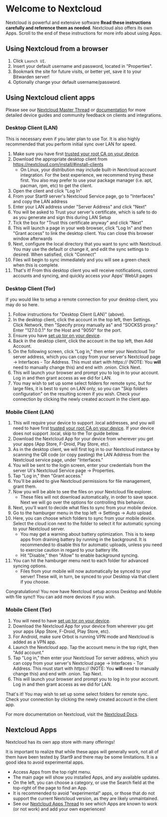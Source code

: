 # Welcome to Nextcloud

Nextcloud is powerful and extensive software **Read these instructions carefully and reference them as needed**. Nextcloud also offers its own Apps. Scroll to the end of these instructions for more info about using Apps.


## Using Nextcloud from a browser

1. Click `Launch UI`.
1. Insert your default username and password, located in "Properties".
1. Bookmark the site for future visits, or better yet, save it to your Bitwarden server!
1. Optionally change your default username/password.

## Using Nextcloud client apps

Please see our [Nextcloud Master Thread](https://community.start9.com/t/nextcloud-master-thread) or [documentation](https://docs.start9.com/latest/user-manual/service-guides/nextcloud/index) for more detailed device guides and community feedback on clients and integrations.

### Desktop Client (LAN)

This is necessary even if you later plan to use Tor. It is also highly recommended that you perform initial sync over LAN for speed.

1. Make sure you have first [trusted your root CA on your device](https://docs.start9.com/latest/user-manual/trust-ca).
1. Download the appropriate desktop client from https://nextcloud.com/install/#install-clients
    - On Linux, your distribution may include built-in Nextcloud account integration. For the best experience, we recommend trying these first.  You also may prefer to use your package manager (i.e. apt, pacman, rpm, etc) to get the client.
1. Open the client and click "Log In"
1. From your Start9 server's Nextcloud Service page, go to "Interfaces" and copy the LAN address
1. Enter your LAN address under "Server Address" and click "Next"
1. You will be asked to Trust your server's certificate, which is safe to do as you generate and sign this during LAN Setup
1. Tick the box for "Trust this certificate anyway" and click "Next"
1. This will launch a page in your web browser, click "Log In" and then "Grant access" to link the desktop client. You can close this browser window afterwards
1. Next, configure the local directory that you want to sync with Nextcloud. You may use the default or change it, and edit the sync settings to desired. When satisfied, click "Connect"
1. Files will begin to sync immediately and you will see a green check when this is complete.
1. That's it! From this desktop client you will receive notifications, control accounts and syncing, and quickly access your Apps' WebUI pages

### Desktop Client (Tor)

If you would like to setup a remote connection for your desktop client, you may do so here.

1. Follow instructions for "Desktop Client (LAN)" (above).
1. In the desktop client, click the account in the top left, then Settings. Click Network, then "Specify proxy manually as" and "SOCKS5 proxy." Enter "127.0.0.1" for the Host and "9050" for the port.
1. Ensure you have [set up tor on your device](https://docs.start9.com/latest/user-manual/connecting-tor).
1. Back in the desktop client, click the account in the top left, then Add Account.
1. On the following screen, click "Log in," then enter your Nextcloud Tor server address, which you can copy from your server's Nextcloud page -> Interfaces - Tor Address. This must start with *https://* (NOTE: You __will__ need to manually change this) and end with .onion. Click Next.
1. This will launch your browser and prompt you to log in to your account. Log in and then grant access as we did for LAN.
1. You may wish to set up some select folders for remote sync, but for large files, it is best to sync on LAN only, so you can "Skip folders configuration" on the resulting screen if you wish. Check your connection by clicking the newly created account in the client app.

### Mobile Client (LAN)

1. This will require your device to support .local addresses, and you will need to have first [trusted your root CA on your device](https://docs.start9.com/latest/user-manual/trust-ca). If your device does not support .local, skip to the Tor guide below.
1. Download the Nextcloud App for your device from wherever you get your apps (App Store, F-Droid, Play Store, etc).
1. As in the desktop client, we will first log in to our Nextcloud instance by scanning the QR code (or copy pasting) the LAN Address from the Nextcloud service page, under "Interfaces."
1. You will be sent to the login screen, enter your credentials from the server UI's Nextcloud Service page -> Properties.
1. Tap "Log in," then "Grant access."
1. You'll be asked to give Nextcloud permissions for file management, grant them.
1. Now you will be able to see the files on your Nextcloud file explorer.
    - These files will not download automatically, in order to save space. Next we will go over the options for controlling this behavior.
1. Next, you'll want to decide what files to sync from your mobile device.
1. Go to the hamburger menu in the top left -> Settings -> Auto upload.
1. Here, you can choose which folders to sync from your mobile device. Select the cloud icon next to the folder to select it for automatic syncing to your Nextcloud server.
    - You may get a warning about battery optimization. This is to keep apps from draining battery by running in the background. It is recommended to disable this for automatic uploads, unless you need to exercise caution in regard to your battery life.
    - Hit "Disable," then "Allow" to enable background syncing.
1. You can hit the hamburger menu next to each folder for advanced syncing options.
    - Files from your mobile will now automatically be synced to your server! These will, in turn, be synced to your Desktop via that client if you choose.

Congratulations! You now have Nextcloud setup across Desktop and Mobile with file sync!! You can add more devices if you wish.

### Mobile Client (Tor)
1. You will need to have [set up tor on your device](https://docs.start9.com/latest/user-manual/connecting-tor).
1. Download the Nextcloud App for your device from wherever you get your apps (App Store, F-Droid, Play Store, etc).
1. For Android, make sure Orbot is running VPN mode and Nextcloud is added as a VPN app.
1. Launch the Nextcloud app. Tap the account menu in the top right, then "Add account."
1. Tap "Log in," then enter your Nextcloud Tor server address, which you can copy from your server's Nextcloud page -> Interfaces - Tor Address. This must start with *https://* (NOTE: You __will__ need to manually change this) and end with .onion. Tap Next.
1. This will launch your browser and prompt you to log in to your account. Log in and then grant access as we did for LAN.

That's it! You may wish to set up some select folders for remote sync. Check your connection by clicking the newly created account in the client app.

For more documentation on Nextcloud, visit the [Nextcloud Docs](https://docs.nextcloud.com/).

## Nextcloud Apps
Nextcloud has its own app store with many offerings!

It is important to realize that while these apps will generally work, not all of them have been tested by Start9 and there may be some limitations. It is a good idea to avoid experimental apps.

- Access Apps from the top right menu.
- The main page will show you installed Apps, and any available updates.
- On the left, you can choose a category, or use the Search field at the top-right of the page to find an App.
- It is recommended to avoid "experimental" apps, or those that do not support the current Nextcloud version, as they are likely unmaintained.
- See our [Nextcloud Apps Thread](https://community.start9.com/t/nextcloud-apps-master-thread/) to see which Apps are known to work (or not work) and add your own experiences!
